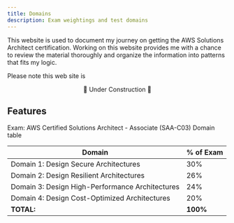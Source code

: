 ```yaml
---
title: Domains
description: Exam weightings and test domains
---
```

    
This website is used to document my journey on getting the AWS Solutions Architect certification. Working on this website provides me with a chance to review the material thoroughly and organize the information into patterns that fits my logic. 


Please note this web site is   
<p align="center">🚧 Under Construction 🚧</p>


## Features

Exam: AWS Certified Solutions Architect - Associate (SAA-C03) Domain table

| Domain                                          	| % of Exam 	|
|-------------------------------------------------	|-----------	|
| Domain 1: Design Secure Architectures           	| 30%       	|
| Domain 2: Design Resilient Architectures        	| 26%          	|
| Domain 3: Design High-Performance Architectures   | 24%          	|
| Domain 4: Design Cost-Optimized Architectures   	| 20%          	|
| <b>TOTAL:</b>                                    	| <b>100%</b>  	|
